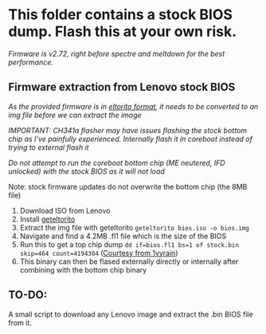 # This folder contains a stock BIOS dump. Flash this at your own risk.
*Firmware is v2.72, right before spectre and meltdown for the best performance.*

## Firmware extraction from Lenovo stock BIOS
*As the provided firmware is in [eltorito format](https://codedump.net/blog/extracting-a-bootable-disk-image-from-an-iso-image), it needs to be converted to an img file before we can extract the image*

*IMPORTANT: CH341a flasher may have issues flashing the stock bottom chip as I've painfully experienced. Internally flash it in coreboot instead of trying to external flash it*

*Do not attempt to run the coreboot bottom chip (ME neutered, IFD unlocked) with the stock BIOS as it will not load*

Note: stock firmware updates do not overwrite the bottom chip (the 8MB file)

1. Download ISO from Lenovo
1. Install [geteltorito](http://manpages.ubuntu.com/manpages/trusty/man1/geteltorito.1.html)
1. Extract the img file with geteltorito `geteltorito bios.iso -o bios.img`
1. Navigate and find a 4.2MB .fl1 file which is the size of the BIOS
1. Run this to get a top chip dump `dd if=bios.fl1 bs=1 of stock.bin skip=464 count=4194304` ([Courtesy from 1vyrain](https://github.com/n4ru/1vyrain/blob/master/tools/patcher/patch.sh))
1. This binary can then be flased externally directly or internally after combining with the bottom chip binary

## TO-DO:
A small script to download any Lenovo image and extract the .bin BIOS file from it. 
